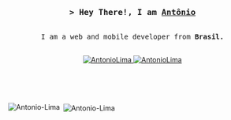 <h3 align="center">
        <samp>&gt; Hey There!, I am
                <b><a target="_blank" href="https://devantonio.vercel.app">Antônio</a></b>
        </samp>
</h3>

<p align="center"> 
  <samp>
    <br>
    I am a web and mobile developer from <b>Brasil.</b> 
    <br>
    <br>
  </samp>
</p>

<p align="center">
 <a href="https://devantonio.vercel.app" target="blank">
  <img src="https://img.shields.io/badge/Website-DC143C?style=for-the-badge&logo=medium&logoColor=white" alt="AntonioLima" />
 </a>
 <a href="https://linkedin.com/in/Antonio-Lima" target="_blank">
  <img src="https://img.shields.io/badge/LinkedIn-0077B5?style=for-the-badge&logo=linkedin&logoColor=white" alt="AntonioLima"/>
 </a>
</p>
<br />

</br>
</br>

<p><img align="left" src="https://github-readme-stats.vercel.app/api/top-langs?username=Antonio-Lima&show_icons=true&locale=en&layout=donut&theme=dracula" alt="Antonio-Lima" /></p>

<p>&nbsp;<img align="center" src="https://github-readme-stats.vercel.app/api?username=Antonio-Lima&show_icons=true&locale=en&theme=dracula&rank_icon=github" alt="Antonio-Lima" /></p>

<!-- <p><img align="center" src="https://github-readme-streak-stats.herokuapp.com/?user=Antonio-Lima&theme=dracula" alt="Antonio-Lima" /></p> --> 

